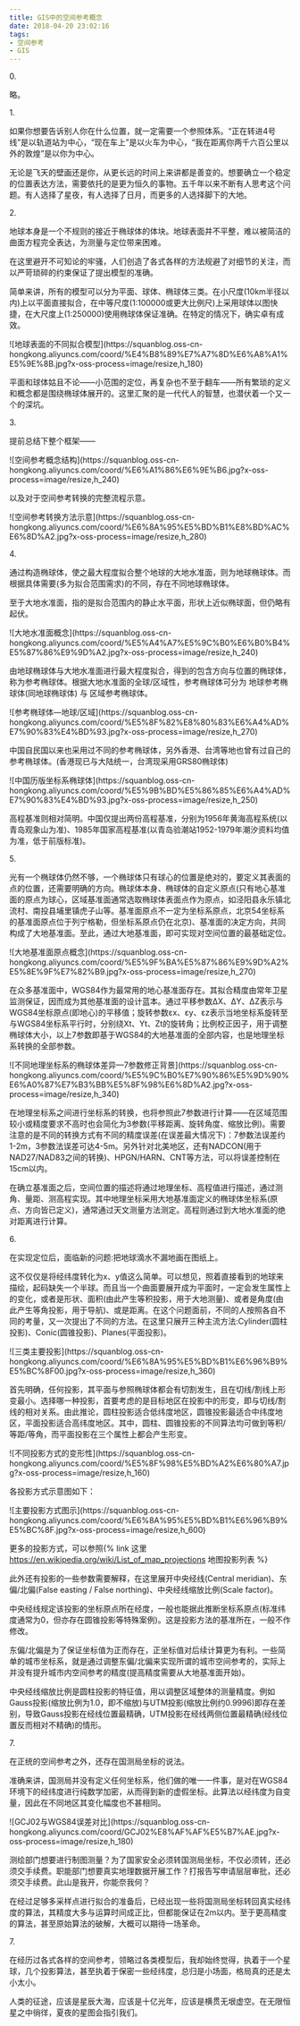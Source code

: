 ```yaml
---
title: GIS中的空间参考概念
date: 2018-04-20 23:02:16
tags:
- 空间参考
- GIS
---
```

<span class="pageTitle">0.</span>

略。

<span class="pageTitle">1.</span>

如果你想要告诉别人你在什么位置，就一定需要一个参照体系。“正在转进4号线”是以轨道站为中心，“现在车上”是以火车为中心，“我在距离你两千六百公里以外的敦煌”是以你为中心。

无论是飞天的壁画还是你，从更长远的时间上来讲都是善变的。想要确立一个稳定的位置表达方法，需要依托的是更为恒久的事物。五千年以来不断有人思考这个问题。有人选择了星夜，有人选择了日月，而更多的人选择脚下的大地。

<span class="pageTitle">2.</span>

地球本身是一个不规则的接近于椭球体的体块。地球表面并不平整，难以被简洁的曲面方程完全表达，为测量与定位带来困难。

在这里避开不可知论的牢骚，人们创造了各式各样的方法规避了对细节的关注，而以严苛琐碎的约束保证了提出模型的准确。

简单来讲，所有的模型可以分为平面、球体、椭球体三类。在小尺度(10km半径以内)上以平面直接拟合，在中等尺度(1:100000或更大比例尺)上采用球体以图快捷，在大尺度上(1:250000)使用椭球体保证准确。在特定的情况下，确实卓有成效。

<div class="blogPic">
	![地球表面的不同拟合模型](https://squanblog.oss-cn-hongkong.aliyuncs.com/coord/%E4%B8%89%E7%A7%8D%E6%A8%A1%E5%9E%8B.jpg?x-oss-process=image/resize,h_180)
</div>

平面和球体姑且不论——小范围的定位，再复杂也不至于翻车——所有繁琐的定义和概念都是围绕椭球体展开的。这里汇聚的是一代代人的智慧，也潜伏着一个又一个的深坑。

<span class="pageTitle">3.</span>

提前总结下整个框架——

<div class="blogPic">
	![空间参考概念结构](https://squanblog.oss-cn-hongkong.aliyuncs.com/coord/%E6%A1%86%E6%9E%B6.jpg?x-oss-process=image/resize,h_240)
</div>

以及对于空间参考转换的完整流程示意。

<div class="blogPic">
	![空间参考转换方法示意](https://squanblog.oss-cn-hongkong.aliyuncs.com/coord/%E6%8A%95%E5%BD%B1%E8%BD%AC%E6%8D%A2.jpg?x-oss-process=image/resize,h_280)
</div>

<span class="pageTitle">4.</span>

通过构造椭球体，使之最大程度拟合整个地球的大地水准面，则为地球椭球体。而根据具体需要(多为拟合范围需求)的不同，存在不同地球椭球体。

至于大地水准面，指的是拟合范围内的静止水平面，形状上近似椭球面，但仍略有起伏。

<div class="blogPic">
	![大地水准面概念](https://squanblog.oss-cn-hongkong.aliyuncs.com/coord/%E5%A4%A7%E5%9C%B0%E6%B0%B4%E5%87%86%E9%9D%A2.jpg?x-oss-process=image/resize,h_240)
</div>

由地球椭球体与大地水准面进行最大程度拟合，得到的包含方向与位置的椭球体，称为参考椭球体。根据大地水准面的全球/区域性，参考椭球体可分为 地球参考椭球体(同地球椭球体) 与 区域参考椭球体。

<div class="blogPic">
	![参考椭球体—地球/区域](https://squanblog.oss-cn-hongkong.aliyuncs.com/coord/%E5%8F%82%E8%80%83%E6%A4%AD%E7%90%83%E4%BD%93.jpg?x-oss-process=image/resize,h_270)
</div>

中国自民国以来也采用过不同的参考椭球体，另外香港、台湾等地也曾有过自己的参考椭球体。(香港现已与大陆统一，台湾现采用GRS80椭球体)

<div class="blogPic">
	![中国历版坐标系椭球体](https://squanblog.oss-cn-hongkong.aliyuncs.com/coord/%E5%9B%BD%E5%86%85%E6%A4%AD%E7%90%83%E4%BD%93.jpg?x-oss-process=image/resize,h_250)
</div>

高程基准则相对简明。中国仅提出两份高程基准，分别为1956年黄海高程系统(以青岛观象山为准)、1985年国家高程基准(以青岛验潮站1952-1979年潮汐资料均值为准，低于前版标准)。

<span class="pageTitle">5.</span>

光有一个椭球体仍然不够，一个椭球体只有球心的位置是绝对的，要定义其表面的点的位置，还需要明确的方向。椭球体本身、椭球体的自定义原点(只有地心基准面的原点为球心，区域基准面通常选取椭球体表面点作为原点，如泾阳县永乐镇北流村、南投县埔里镇虎子山等。基准面原点不一定为坐标系原点，北京54坐标系的基准面原点位于列宁格勒，但坐标系原点仍在北京)、基准面的决定方向，共同构成了大地基准面。至此，通过大地基准面，即可实现对空间位置的最基础定位。

<div class="blogPic">
	![大地基准面原点概念](https://squanblog.oss-cn-hongkong.aliyuncs.com/coord/%E5%9F%BA%E5%87%86%E9%9D%A2%E5%8E%9F%E7%82%B9.jpg?x-oss-process=image/resize,h_270)
</div>

在众多基准面中，WGS84作为最常用的地心基准面存在。其拟合精度由常年卫星监测保证，因而成为其他基准面的设计蓝本。通过平移参数ΔX、ΔY、ΔZ表示与WGS84坐标原点(即地心)的平移值；旋转参数εx、εy、εz表示当地坐标系旋转至与WGS84坐标系平行时，分别绕Xt、Yt、Zt的旋转角；比例校正因子，用于调整椭球体大小，以上7参数即基于WGS84的大地基准面的全部内容，也是地理坐标系转换的全部参数。

<div class="blogPic">
	![不同地理坐标系的椭球体差异—7参数修正背景](https://squanblog.oss-cn-hongkong.aliyuncs.com/coord/%E5%9C%B0%E7%90%86%E5%9D%90%E6%A0%87%E7%B3%BB%E5%8F%98%E6%8D%A2.jpg?x-oss-process=image/resize,h_340)
</div>

在地理坐标系之间进行坐标系的转换，也将参照此7参数进行计算——在区域范围较小或精度要求不高时也会简化为3参数(平移距离、旋转角度、缩放比例)。需要注意的是不同的转换方式有不同的精度误差(在误差最大情况下)：7参数法误差约1-2m，3参数法误差可达4-5m。另外针对北美地区，还有NADCON(用于NAD27/NAD83之间的转换)、HPGN/HARN、CNT等方法，可以将误差控制在15cm以内。

在确立基准面之后，空间位置的描述将通过地理坐标、高程值进行描述，通过测角、量距、测高程实现。其中地理坐标采用大地基准面定义的椭球体坐标系(原点、方向皆已定义)，通常通过天文测量方法测定。高程则通过到大地水准面的绝对距离进行计算。

<span class="pageTitle">6.</span>

在实现定位后，面临新的问题:把地球滴水不漏地画在图纸上。

这不仅仅是将经纬度转化为x、y值这么简单。可以想见，照着直接看到的地球来描绘，起码缺失一个半球。而且当一个曲面要展开成为平面时，一定会发生属性上的变化，或者是形状、面积(由此产生等积投影，用于大地测量)、或者是角度(由此产生等角投影，用于导航)、或是距离。在这个问题面前，不同的人按照各自不同的考量，又一次提出了不同的方法。在这里只展开三种主流方法:Cylinder(圆柱投影)、Conic(圆锥投影)、Planes(平面投影)。

<div class="blogPic">
	![三类主要投影](https://squanblog.oss-cn-hongkong.aliyuncs.com/coord/%E6%8A%95%E5%BD%B1%E6%96%B9%E5%BC%8F00.jpg?x-oss-process=image/resize,h_360)
</div>

首先明确，任何投影，其平面与参照椭球体都会有切割发生，且在切线/割线上形变最小。选择哪一种投影，首要考虑的是目标地区在投影中的形变，即与切线/割线的相对关系。由此推论，圆柱投影适合低纬度地区，圆锥投影最适合中纬度地区，平面投影适合高纬度地区。其中，圆柱、圆锥投影的不同算法均可做到等积/等距/等角，而平面投影在三个属性上都会产生形变。

<div class="blogPic">
	![不同投影方式的变形性](https://squanblog.oss-cn-hongkong.aliyuncs.com/coord/%E5%8F%98%E5%BD%A2%E6%80%A7.jpg?x-oss-process=image/resize,h_160)
</div>

各投影方式示意图如下：

<div class="blogPic">
	![主要投影方式图示](https://squanblog.oss-cn-hongkong.aliyuncs.com/coord/%E6%8A%95%E5%BD%B1%E6%96%B9%E5%BC%8F.jpg?x-oss-process=image/resize,h_600)
</div>

更多的投影方式，可以参照{% link 这里 https://en.wikipedia.org/wiki/List_of_map_projections 地图投影列表 %}

此外还有投影的一些参数需要解释，在这里展开中央经线(Central meridian)、东偏/北偏(False easting / False northing)、中央经线缩放比例(Scale factor)。

中央经线规定该投影的坐标原点所在经度，一般也能据此推断坐标系原点(标准纬度通常为0，但亦存在圆锥投影等特殊案例)。这是投影方法的基准所在，一般不作修改。

东偏/北偏是为了保证坐标值为正而存在，正坐标值对后续计算更为有利。一些简单的城市坐标系，就是通过调整东偏/北偏来实现所谓的城市空间参考的，实际上并没有提升城市内空间参考的精度(提高精度需要从大地基准面开始)。

中央经线缩放比例是圆柱投影的特征值，用以调整区域整体的测量精度。例如Gauss投影(缩放比例为1.0，即不缩放)与UTM投影(缩放比例约0.9996)即存在差别，导致Gauss投影在经线位置最精确，UTM投影在经线两侧位置最精确(经线位置反而相对不精确)的情形。

<span class="pageTitle">7.</span>

在正统的空间参考之外，还存在国测局坐标的说法。

准确来讲，国测局并没有定义任何坐标系，他们做的唯一一件事，是对在WGS84环境下的经纬度进行纯数学加密，从而得到新的虚假坐标。此算法以经纬度为自变量，因此在不同地区其变化幅度也不甚相同。

<div class="blogPic">
	![GCJ02与WGS84误差对比](https://squanblog.oss-cn-hongkong.aliyuncs.com/coord/GCJ02%E8%AF%AF%E5%B7%AE.jpg?x-oss-process=image/resize,h_180)
</div>

测绘部门想要进行制图测量？为了国家安全必须转国测局坐标，不仅必须转，还必须交手续费。职能部门想要真实地理数据开展工作？打报告写申请层层审批，还必须交手续费。此山是我开，你能奈我何？

在经过足够多采样点进行拟合的准备后，已经出现一些将国测局坐标转回真实经纬度的算法，其精度大多与运算时间成正比，但都能保证在2m以内。至于更高精度的算法，甚至原始算法的破解，大概可以期待一场革命。

<span class="pageTitle">7.</span>

在经历过各式各样的空间参考，领略过各类模型后，我却始终觉得，执着于一个星球，几个投影算法，甚至执着于保密一些经纬度，总归是小场面，格局真的还是太小太小。

人类的征途，应该是星辰大海，应该是十亿光年，应该是横贯无垠虚空。在无限恒星之中徜徉，夏夜的星图会指引我们。
